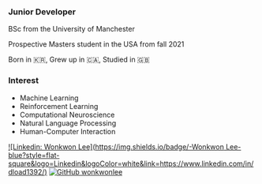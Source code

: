 <!--
**wonkwonlee/wonkwonlee** is a ✨ _special_ ✨ repository because its `README.md` (this file) appears on your GitHub profile.

Here are some ideas to get you started:

- 🔭 I’m currently working on ...
- 🌱 I’m currently learning ...
- 👯 I’m looking to collaborate on ...
- 🤔 I’m looking for help with ...
- 💬 Ask me about ...
- 📫 How to reach me: ...
- 😄 Pronouns: ...
- ⚡ Fun fact: ...
-->

### Junior Developer

BSc from the University of Manchester

Prospective Masters student in the USA from fall 2021

Born in 🇰🇷, Grew up in 🇨🇦, Studied in 🇬🇧


### Interest
* Machine Learning
* Reinforcement Learning
* Computational Neuroscience
* Natural Language Processing
* Human-Computer Interaction

[![Linkedin: Wonkwon Lee](https://img.shields.io/badge/-Wonkwon Lee-blue?style=flat-square&logo=Linkedin&logoColor=white&link=https://www.linkedin.com/in/dload1392/)](https://www.linkedin.com/in/thaianebraga/)
[![GitHub wonkwonlee](https://img.shields.io/github/followers/thaiane?label=follow&style=social)](https://github.com/wonkwonlee)

